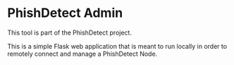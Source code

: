 # PhishDetect Admin

This tool is part of the PhishDetect project.

This is a simple Flask web application that is meant to run locally in order to remotely connect and manage a PhishDetect Node.
